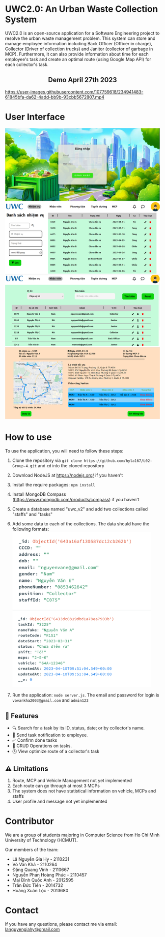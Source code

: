 # UWC2.0: An Urban Waste Collection System

UWC2.0 is an open-source application for a Software Engineering project to resolve the urban waste management problem. This system can store and manage employee information including Back Officer (Officer in charge), Collector (Driver of collection trucks) and Janitor (collector of garbage in MCP). Furthermore, it can also provide information about time for each employee's task and create an optimal route (using Google Map API) for each collector's task.

<h2 align="center"> Demo April 27th 2023 </h2>

https://user-images.githubusercontent.com/107759618/234941483-61845bfa-da62-4add-bb9b-93cbb5672807.mp4

# User Interface
![](https://github.com/hyla167/L02-Group-4/blob/master/demo/demo_homepage.png)
![](https://github.com/hyla167/L02-Group-4/blob/master/demo/demo_task.png)
![](https://github.com/hyla167/L02-Group-4/blob/master/demo/demo_staff.png)
![](https://github.com/hyla167/L02-Group-4/blob/master/demo/demo_detail_task.png)

# How to use
To use the application, you will need to follow these steps:
1. Clone the repository via `git clone https://github.com/hyla167/L02-Group-4.git` and `cd` into the cloned repository
2. Download NodeJS at https://nodejs.org/ if you haven't
3. Install the require packages: `npm install`
4. Install MongoDB Compass (https://www.mongodb.com/products/compass) if you haven't
5. Create a database named "uwc_v2" and add two collections called "staffs" and "tasks"
6. Add some data to each of the collections. The data should have the following formats:
<img src="readme_mongo1.png" width="450"/> <img src="readme_mongo2.png" width="450"/> 

7. Run the application: `node server.js`. The email and password for login is `vovankha2003@gmail.com` and `admin123`

## 🚀 Features
- 🔍 Search for a task by its ID, status, date; or by collector's name.
- 🔔 Send task notification to employee.
- ✅ Confirm done tasks
- 🌈 CRUD Operations on tasks.
- 🕓 View optimize route of a collector's task

## ⚠️ Limitations
1. Route, MCP and Vehicle Management not yet implemented
2. Each route can go through at most 3 MCPs
3. The system does not have statistical information on vehicle, MCPs and staffs
4. User profile and message not yet implemented

# Contributor
We are a group of students majoring in Computer Science from Ho Chi Minh University of Technology (HCMUT).

Our members of the team:
* Lã Nguyễn Gia Hy - 2110231
* Võ Văn Khả - 2110264
* Đặng Quang Vinh - 2110667
* Nguyễn Phan Hoàng Phúc - 2110457
* Mai Đình Quốc Anh - 2012595
* Trần Đức Tiến - 2014732
* Hoàng Xuân Lộc - 2013680

# Contact
If you have any questions, please contact me via email: languyengiahy@gmail.com
